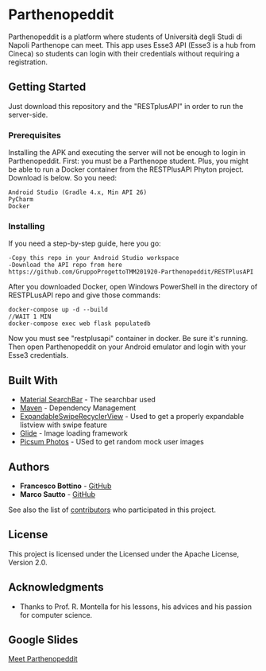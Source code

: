 # Parthenopeddit

Parthenopeddit is a platform where students of Università degli Studi di Napoli Parthenope can meet.
This app uses Esse3 API (Esse3 is a hub from Cineca) so students can login with their credentials 
without requiring a registration.

## Getting Started

Just download this repository and the "RESTplusAPI" in order to run the server-side.

### Prerequisites

Installing the APK and executing the server will not be enough to login in Parthenopeddit.
First: you must be a Parthenope student.
Plus, you might be able to run a Docker container from the RESTPlusAPI Phyton project. Download is below.
So you need:

```
Android Studio (Gradle 4.x, Min API 26)
PyCharm
Docker
```

### Installing

If you need a step-by-step guide, here you go:

```
-Copy this repo in your Android Studio workspace
-Download the API repo from here
https://github.com/GruppoProgettoTMM201920-Parthenopeddit/RESTPlusAPI

```
After you downloaded Docker, open Windows PowerShell in the directory of RESTPLusAPI repo and give those commands:

```
docker-compose up -d --build
//WAIT 1 MIN
docker-compose exec web flask populatedb
```
Now you must see "restplusapi" container in docker. Be sure it's running.
Then open Parthenopeddit on your Android emulator and login with your Esse3 credentials.

## Built With

* [Material SearchBar](https://github.com/mancj/MaterialSearchBar) - The searchbar used
* [Maven](https://maven.apache.org/) - Dependency Management
* [ExpandableSwipeRecyclerView](https://github.com/hyunstyle/ExpandableSwipeRecyclerView) - Used to get a properly expandable listview with swipe feature
* [Glide](https://github.com/bumptech/glide/) - Image loading framework
* [Picsum Photos](https://github.com/DMarby/picsum-photos/) - USed to get random mock user images

## Authors

* **Francesco Bottino**  - [GitHub](https://github.com/FrancescoBottino)
* **Marco Sautto**  - [GitHub](https://github.com/MarcoSautto)

See also the list of [contributors](https://github.com/orgs/GruppoProgettoTMM201920-Parthenopeddit/people) who participated in this project.

## License

This project is licensed under the Licensed under the Apache License, Version 2.0.

## Acknowledgments

* Thanks to Prof. R. Montella for his lessons, his advices and his passion for computer science.

## Google Slides

[Meet Parthenopeddit](https://docs.google.com/presentation/d/1dtrFvwjBepCGeagHdioocrLYIhkDcRJfmuVpJrPYFAU/edit#slide=id.p)
